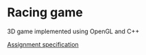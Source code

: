 # Racing game
3D game implemented using OpenGL and C++

[Assignment specification](https://ocw.cs.pub.ro/courses/so/teme/tema-2?rev=1520633646)